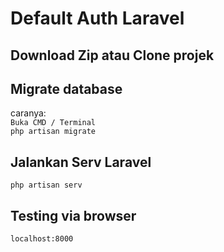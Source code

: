 # Default Auth Laravel
## Download Zip atau Clone projek
## Migrate database
caranya: <br/>
`Buka CMD / Terminal`<br/>
`php artisan migrate`

## Jalankan Serv Laravel
`php artisan serv` 

## Testing via browser
`localhost:8000`

